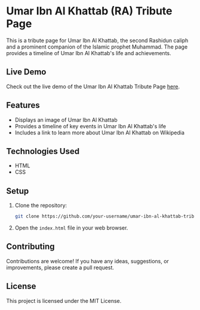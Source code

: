 # Umar Ibn Al Khattab (RA) Tribute Page

This is a tribute page for Umar Ibn Al Khattab, the second Rashidun caliph and a prominent companion of the Islamic prophet Muhammad. The page provides a timeline of Umar Ibn Al Khattab's life and achievements.

## Live Demo

Check out the live demo of the Umar Ibn Al Khattab Tribute Page [here](https://example.com/umar-ibn-al-khattab-tribute).

## Features

- Displays an image of Umar Ibn Al Khattab
- Provides a timeline of key events in Umar Ibn Al Khattab's life
- Includes a link to learn more about Umar Ibn Al Khattab on Wikipedia

## Technologies Used

- HTML
- CSS

## Setup

1. Clone the repository:

   ```bash
   git clone https://github.com/your-username/umar-ibn-al-khattab-tribute.git

2. Open the `index.html` file in your web browser.

## Contributing

Contributions are welcome! If you have any ideas, suggestions, or improvements, please create a pull request.

## License

This project is licensed under the MIT License.
